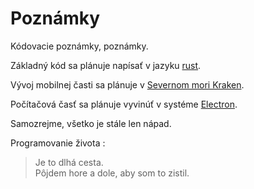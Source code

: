 # Poznámky

Kódovacie poznámky, poznámky.

Základný kód sa plánuje napísať v jazyku [rust](https://www.rust-lang.org).

Vývoj mobilnej časti sa plánuje v [Severnom mori Kraken](https://openkraken.com).

Počítačová časť sa plánuje vyvinúť v systéme [Electron](https://www.electronjs.org).

Samozrejme, všetko je stále len nápad.

Programovanie života :

> Je to dlhá cesta.  
> Pôjdem hore a dole, aby som to zistil.